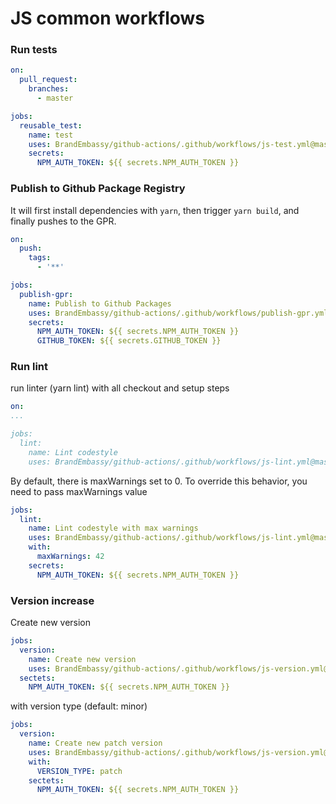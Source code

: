 # JS common workflows

### Run tests

```yaml
on:
  pull_request:
    branches:
      - master

jobs:
  reusable_test:
    name: test
    uses: BrandEmbassy/github-actions/.github/workflows/js-test.yml@master
    secrets:
      NPM_AUTH_TOKEN: ${{ secrets.NPM_AUTH_TOKEN }}
```

### Publish to Github Package Registry

It will first install dependencies with `yarn`, then trigger `yarn build`, and finally pushes to the GPR.

```yaml
on:
  push:
    tags:
      - '**'

jobs:
  publish-gpr:
    name: Publish to Github Packages
    uses: BrandEmbassy/github-actions/.github/workflows/publish-gpr.yml@master
    secrets:
      NPM_AUTH_TOKEN: ${{ secrets.NPM_AUTH_TOKEN }}
      GITHUB_TOKEN: ${{ secrets.GITHUB_TOKEN }}
```

### Run lint
run linter (yarn lint) with all checkout and setup steps
```yaml
on:
...

jobs:
  lint:
    name: Lint codestyle
    uses: BrandEmbassy/github-actions/.github/workflows/js-lint.yml@master
```

By default, there is maxWarnings set to 0. To override this behavior, you need to pass maxWarnings value

```yaml
jobs:
  lint:
    name: Lint codestyle with max warnings
    uses: BrandEmbassy/github-actions/.github/workflows/js-lint.yml@master
    with:
      maxWarnings: 42
    secrets:
      NPM_AUTH_TOKEN: ${{ secrets.NPM_AUTH_TOKEN }}
```

### Version increase

Create new version

```yaml
jobs:
  version:
    name: Create new version
    uses: BrandEmbassy/github-actions/.github/workflows/js-version.yml@master
  sectets:
    NPM_AUTH_TOKEN: ${{ secrets.NPM_AUTH_TOKEN }}
```
with version type (default: minor)

```yaml
jobs:
  version:
    name: Create new patch version
    uses: BrandEmbassy/github-actions/.github/workflows/js-version.yml@master
    with:
      VERSION_TYPE: patch
    sectets:
      NPM_AUTH_TOKEN: ${{ secrets.NPM_AUTH_TOKEN }}
```
